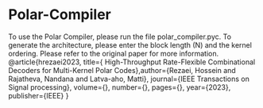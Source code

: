 # Polar-Compiler
To use the Polar Compiler, please run the file polar_compiler.pyc.
To generate the architecture, please enter the block length (N) and the kernel ordering.
Please refer to the original paper for more information.
@article{hrezaei2023, title={ High-Throughput Rate-Flexible Combinational Decoders for Multi-Kernel Polar Codes},author={Rezaei, Hossein and Rajatheva, Nandana and Latva-aho, Matti}, journal={IEEE Transactions on Signal processing}, volume={}, number={}, pages={}, year={2023}, publisher={IEEE} }

